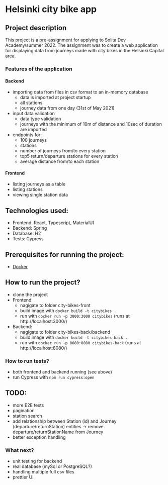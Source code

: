# Helsinki city bike app

## Project description

This project is a pre-assignment for applying to Solita Dev Academy/summer 2022. The assignment was to create a web application for displaying data from journeys made with city bikes in the Helsinki Capital area.

### Features of the application
#### Backend  
- importing data from files in csv format to an in-memory database
    - data is imported at project startup
    - all stations
    - journey data from one day (31st of May 2021)
- input data validation
    - data type validation
    - journeys with the minimum of 10m of distance and 10sec of duration are imported
- endpoints for:
    - 100 journeys
    - stations
    - number of journeys from/to every station
    - top5 return/departure stations for every station
    - average distance from/to each station
#### Frontend
- listing journeys as a table
- listing stations
- viewing single station data

## Technologies used:
- Frontend: React, Typescript, MaterialUI
- Backend: Spring
- Database: H2
- Tests: Cypress

## Prerequisites for running the project:
- [Docker](https://docs.docker.com/get-docker/)

## How to run the project?
- clone the project
- Frontend:
    - nagigate to folder city-bikes-front
    - build image with `docker build -t citybikes .`
    - run with `docker run -p 3000:3000 citybikes` (runs at http://localhost:3000/)
- Backend:
    - nagigate to folder city-bikes-back/backend
    - build image with `docker build -t citybikes-back .`
    - run with `docker run -p 8080:8080 citybikes-back` (runs at http://localhost:8080/)
### How to run tests?
- both frontend and backend running (see above)
- run Cypress with `npm run cypress:open`

## TODO:
- more E2E tests
- pagination
- station search
- add relationship between Station (id) and Journey (departure/returnStation) entities -> remove departure/returnStationName from Journey
- better exception handling

### What next?
- unit testing for backend
- real database (mySql or PostgreSQL?)
- handling multiple full csv files
- prettier UI
